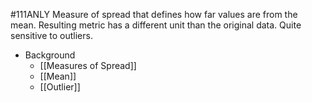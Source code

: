 #111ANLY 
Measure of spread that defines how far values are from the mean. Resulting metric has a different unit than the original data. Quite sensitive to outliers.

* Background
	* [[Measures of Spread]]
	* [[Mean]]
	* [[Outlier]]